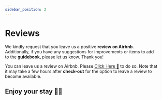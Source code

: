 ```yaml
---
sidebar_position: 2
---
```


# Reviews

We kindly request that you leave us a positive **review on Airbnb**. Additionally, if you have any suggestions for improvements or items to add to the **guidebook**, please let us know. Thank you!

You can leave us a review on Airbnb. Please <a href="https://www.airbnb.com/rooms/1489375385127321491?viralityEntryPoint=1&unique_share_id=3229D58A-41BB-4E2A-BB77-22E00E2BE9B9&slcid=bbe75b4a88d64889ab930d548a2f6777&s=76&adults=1&slug=ZLGHbk5H&source_impression_id=p3_1755585122_P3SWqteCn_jiUZ1Q" target="_blank">Click Here 🔗</a> to do so. Note that it may take a few hours after **check-out** for the option to leave a review to become available.

## **Enjoy your stay 🎉🥳**
